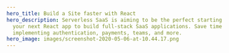 ```yaml
---
hero_title: Build a Site faster with React
hero_description: Serverless SaaS is aiming to be the perfect starting point for
  your next React app to build full-stack SaaS applications. Save time and skip
  implementing authentication, payments, teams, and more.
hero_image: images/screenshot-2020-05-06-at-10.44.17.png
---
```

